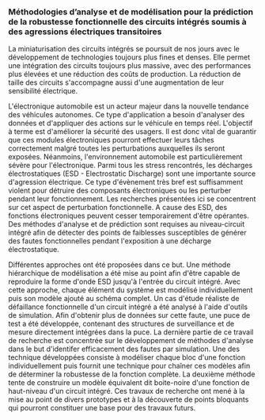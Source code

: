 ### Méthodologies d’analyse et de modélisation pour la prédiction de la robustesse fonctionnelle des circuits intégrés soumis à des agressions électriques transitoires

La miniaturisation des circuits intégrés se poursuit de nos jours avec le développement de technologies toujours plus fines et denses.
Elle permet une intégration des circuits toujours plus massive, avec des performances plus élevées et une réduction des coûts de production.
La réduction de taille des circuits s'accompagne aussi d'une augmentation de leur sensibilité électrique.

L'électronique automobile est un acteur majeur dans la nouvelle tendance des véhicules autonomes.
Ce type d'application a besoin d'analyser des données et d'appliquer des actions sur le véhicule en temps réel.
L'objectif à terme est d'améliorer la sécurité des usagers.
Il est donc vital de guarantir que ces modules électroniques pourront effectuer leurs tâches correctement malgré toutes les perturbations auxquelles ils seront exposées.
Néanmoins, l'environnement automobile est particulièrement sévère pour l'électronique.
Parmi tous les stress rencontrés, les décharges électrostatiques (ESD - Electrostatic Discharge) sont une importante source d'agression électrique.
Ce type d'évènement très bref est suffisamment violent pour détruire des composants électroniques ou les perturber pendant leur fonctionnement.
Les recherches présentées ici se concentrent sur cet aspect de perturbation fonctionnelle.
A cause des ESD, des fonctions électroniques peuvent cesser temporairement d'être opérantes.
Des méthodes d'analyse et de prédiction sont requises au niveau-circuit intégré afin de détecter des points de faiblesses susceptibles de générer des fautes fonctionnelles pendant l'exposition à une décharge électrostatique.

Différentes approches ont été proposées dans ce but.
Une méthode hiérarchique de modélisation a été mise au point afin d'être capable de reproduire la forme d'onde ESD jusqu'à l'entrée du circuit intégré.
Avec cette approche, chaque élément du système est modélisé individuellement puis son modèle ajouté au schéma complet.
Un cas d'étude réaliste de défaillance fonctionnelle d'un circuit intégré a été analysé à l'aide d'outils de simulation.
Afin d'obtenir plus de données sur cette faute, une puce de test a été développée, contenant des structures de surveillance et de mesure directement intégrées dans la puce.
La dernière partie de ce travail de recherche est concentrée sur le développement de méthodes d'analyse dans le but d'identifer efficacement des fautes par simulation.
Une des technique développées consiste à modéliser chaque bloc d'une fonction individuellement puis fournit une technique pour chaîner ces modèles afin de déterminer la robustesse de la fonction complète.
La deuxième méthode tente de construire un modèle équivalent dit boite-noire d'une fonction de haut-niveau d'un circuit intégré.
Ces travaux de recherche ont mené à la mise au point de divers prototypes et à la découverte de points bloquants qui pourront constituer une base pour des travaux futurs.
